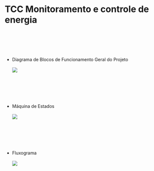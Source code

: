 # TCC Monitoramento e controle de energia
<br/>
<br/>
<br/>
<br/>

* Diagrama de Blocos de Funcionamento Geral do Projeto
<br/><br/>
![](https://imgur.com/L5Gld4J.jpg)
<br/>
<br/>
<br/>
<br/>

* Máquina de Estados
<br/><br/>
![](https://imgur.com/DaLOAos.jpg)
<br/>
<br/>
<br/>
<br/>

* Fluxograma
<br/><br/>
![](https://imgur.com/J9sulxq.jpg)

